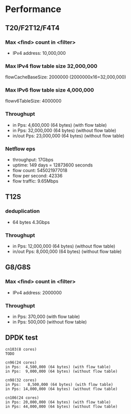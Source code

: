 # Performance
## T20/F2T12/F4T4
### Max \<find\> count in \<filter\>
- IPv4 address: 10,000,000

### Max IPv4 flow table size 32,000,000
flowCacheBaseSize: 2000000 (2000000x16=32,000,000)

### Max IPv6 flow table size 4,000,000
flowv6TableSize: 4000000

### Throughupt
- in Pps: 4,600,000 (64 bytes) (with flow table)
- in Pps: 32,000,000 (64 bytes) (without flow table)
- in/out Pps: 23,000,000 (64 bytes) (without flow table)

### Netflow eps
- throughput:   17Gbps
- uptime:  149 days = 12873600 seconds
- flow count:  545021977018
- flow per second: 42336
- flow traffic: 9.65Mbps

## T12S
### deduplication
- 64 bytes 4.3Gbps
### Throughupt
- in Pps: 12,000,000 (64 bytes) (without flow table)
- in/out Pps: 8,000,000 (64 bytes) (without flow table)

## G8/G8S
### Max \<find\> count in \<filter\>
- IPv4 address: 2000000
### Throughupt
- in Pps: 370,000 (with flow table)
- in Pps: 500,000 (without flow table)

## DPDK test
```
cn103(8 cores)
TODO

cn96(24 cores)
in Pps:  4,500,000 (64 bytes) (with flow table)
in Pps:  9,000,000 (64 bytes) (without flow table)

cn98(32 cores)
in Pps:   8,500,000 (64 bytes) (with flow table)
in Pps: 14,000,000 (64 bytes) (without flow table)

cn106(24 cores)
in Pps: 20,000,000 (64 bytes) (with flow table)
in Pps: 44,000,000 (64 bytes) (without flow table)
```
